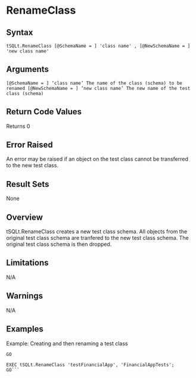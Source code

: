 # RenameClass

## Syntax
`tSQLt.RenameClass [@SchemaName = ] 'class name'
                , [@NewSchemaName = ] 'new class name'`

## Arguments
`[@SchemaName = ] ‘class name’
The name of the class (schema) to be renamed
[@NewSchemaName = ] ‘new class name’
The new name of the test class (schema)`

## Return Code Values
Returns 0

## Error Raised
An error may be raised if an object on the test class cannot be transferred to the new test class.

## Result Sets
None

## Overview

tSQLt.RenameClass creates a new test class schema. All objects from the original test class schema are tranfered to the new test class schema. The original test class schema is then dropped.

## Limitations
N/A

## Warnings
N/A

## Examples

Example: Creating and then renaming a test class

```EXEC tSQLt.NewTestClass 'testFinancialApp';
GO

EXEC tSQLt.RenameClass 'testFinancialApp', 'FinancialAppTests';
GO```
